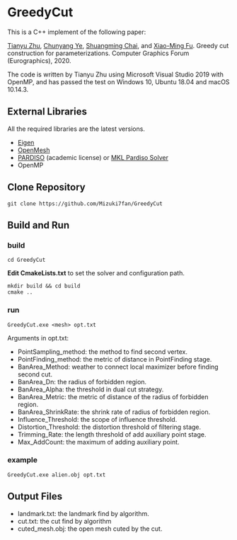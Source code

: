 # GreedyCut

This is a C++ implement of the following paper:

[Tianyu Zhu](https://Mizuki7fan.github.io), [Chunyang Ye](https://chunyangye.github.io), [Shuangming Chai](https://https://kfckfckf.github.io), and [Xiao-Ming Fu](http://staff.ustc.edu.cn/~fuxm).
Greedy cut construction for parameterizations.
Computer Graphics Forum (Eurographics), 2020.

The code is written by Tianyu Zhu using Microsoft Visual Studio 2019 with OpenMP, and has passed the test on Windows 10, Ubuntu 18.04 and macOS 10.14.3.

## External Libraries
All the required libraries are the latest versions.

* [Eigen](http://eigen.tuxfamily.org/)
* [OpenMesh](https://www.openmesh.org/)
* [PARDISO](https://www.pardiso-project.org/) (academic license) or [MKL Pardiso Solver](https://software.intel.com/content/www/us/en/develop/tools/math-kernel-library.html)
* OpenMP

## Clone Repository
```
git clone https://github.com/Mizuki7fan/GreedyCut
```

## Build and Run
### build
```
cd GreedyCut
```
**Edit CmakeLists.txt** to set the solver and configuration path.

```
mkdir build && cd build
cmake ..
```

### run
```
GreedyCut.exe <mesh> opt.txt
```
Arguments in opt.txt:
* PointSampling_method: the method to find second vertex.
* PointFinding_method: the metric of distance in PointFinding stage.
* BanArea_Method: weather to connect local maximizer before finding second cut.
* BanArea_Dn: the radius of forbidden region.
* BanArea_Alpha: the threshold in dual cut strategy.
* BanArea_Metric: the metric of distance of the radius of forbidden region.
* BanArea_ShrinkRate: the shrink rate of radius of forbidden region.
* Influence_Threshold: the scope of influence threshold.
* Distortion_Threshold: the distortion threshold of filtering stage.
* Trimming_Rate: the length threshold of add auxiliary point stage.
* Max_AddCount: the maximum of adding auxiliary point.

### example
```
GreedyCut.exe alien.obj opt.txt
```

## Output Files
* landmark.txt: the landmark find by algorithm.
* cut.txt: the cut find by algorithm
* cuted_mesh.obj: the open mesh cuted by the cut.